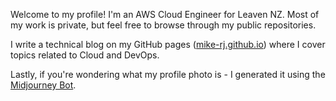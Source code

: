 Welcome to my profile! I'm an AWS Cloud Engineer for Leaven NZ. Most of my work is private, but feel free to browse through my public repositories. 

I write a technical blog on my GitHub pages ([mike-rj.github.io](https://mike-rj.github.io)) where I cover topics related to Cloud and DevOps.  

Lastly, if you're wondering what my profile photo is - I generated it using the [Midjourney Bot](https://www.midjourney.com). 

